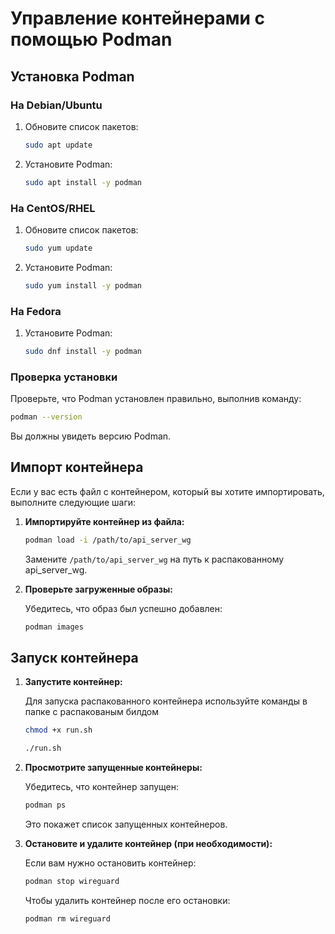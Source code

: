 # Управление контейнерами с помощью Podman

## Установка Podman

### На Debian/Ubuntu

1. Обновите список пакетов:

    ```sh
    sudo apt update
    ```

2. Установите Podman:

    ```sh
    sudo apt install -y podman
    ```

### На CentOS/RHEL

1. Обновите список пакетов:

    ```sh
    sudo yum update
    ```

2. Установите Podman:

    ```sh
    sudo yum install -y podman
    ```

### На Fedora

1. Установите Podman:

    ```sh
    sudo dnf install -y podman
    ```

### Проверка установки

Проверьте, что Podman установлен правильно, выполнив команду:

```sh
podman --version
```

Вы должны увидеть версию Podman.

## Импорт контейнера

Если у вас есть файл с контейнером, который вы хотите импортировать, выполните следующие шаги:

1. **Импортируйте контейнер из файла:**

    ```sh
    podman load -i /path/to/api_server_wg
    ```

    Замените `/path/to/api_server_wg` на путь к распакованному api_server_wg.

2. **Проверьте загруженные образы:**

    Убедитесь, что образ был успешно добавлен:

    ```sh
    podman images
    ```

## Запуск контейнера

1. **Запустите контейнер:**

    Для запуска распакованного контейнера используйте команды в папке с распакованым билдом 
    ```sh
    chmod +x run.sh
    ```
    ```sh
    ./run.sh
    ```

2. **Просмотрите запущенные контейнеры:**

    Убедитесь, что контейнер запущен:

    ```sh
    podman ps
    ```

    Это покажет список запущенных контейнеров.

3. **Остановите и удалите контейнер (при необходимости):**

    Если вам нужно остановить контейнер:

    ```sh
    podman stop wireguard
    ```

    Чтобы удалить контейнер после его остановки:

    ```sh
    podman rm wireguard
    ```